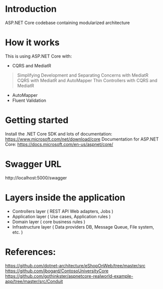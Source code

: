 ﻿# Introduction
ASP.NET Core codebase containing modularized architecture

# How it works
This is using ASP.NET Core with:

* CQRS and MediatR
> Simplifying Development and Separating Concerns with MediatR
> CQRS with MediatR and AutoMapper
> Thin Controllers with CQRS and MediatR
* AutoMapper
* Fluent Validation

# Getting started
Install the .NET Core SDK and lots of documentation: https://www.microsoft.com/net/download/core
Documentation for ASP.NET Core: https://docs.microsoft.com/en-us/aspnet/core/

# Swagger URL
http://localhost:5000/swagger

# Layers inside the application
- Controllers layer ( REST API Web adapters, Jobs )
- Application layer ( Use cases, Application rules ) 
- Domain layer ( core business rules )
- Infrastructure layer ( Data providers DB, Message Queue, File system, etc. )

# References:
https://github.com/dotnet-architecture/eShopOnWeb/tree/master/src
https://github.com/jbogard/ContosoUniversityCore
https://github.com/gothinkster/aspnetcore-realworld-example-app/tree/master/src/Conduit
